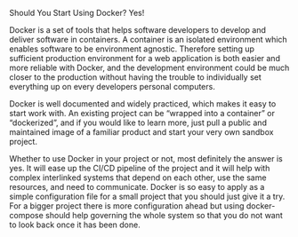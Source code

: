 Should You Start Using Docker? Yes!

Docker is a set of tools that helps software developers to develop and deliver software in containers. A container is an isolated environment which enables software to be environment agnostic. Therefore setting up sufficient production environment for a web application is both easier and more reliable with Docker, and the development environment could be much closer to the production without having the trouble to individually set everything up on every developers personal computers.

Docker is well documented and widely practiced, which makes it easy to start work with. An existing project can be “wrapped into a container” or  “dockerized”, and if you would like to learn more, just pull a public and maintained image of a familiar product and start your very own sandbox project.

Whether to use Docker in your project or not, most definitely the answer is yes. It will ease up the CI/CD pipeline of the project and it will help with complex interlinked systems that depend on each other, use the same resources, and need to communicate. Docker is so easy to apply as a simple configuration file for a small project that you should just give it a try. For a bigger project there is more configuration ahead but using docker-compose should help governing the whole system so that you do not want to look back once it has been done.
